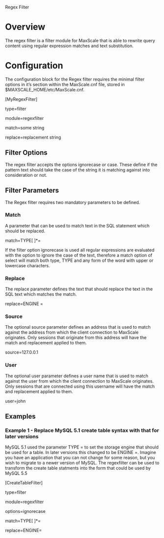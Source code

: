 Regex Filter

# Overview

The regex filter is a filter module for MaxScale that is able to rewrite query content using regular expression matches and text substitution.

# Configuration

The configuration block for the Regex filter requires the minimal filter options in it’s section within the MaxScale.cnf file, stored in $MAXSCALE_HOME/etc/MaxScale.cnf.

[MyRegexFilter]

type=filter

module=regexfilter

match=some string

replace=replacement string

## Filter Options

The regex filter accepts the options ignorecase or case. These define if the pattern text should take the case of the string it is matching against into consideration or not. 

## Filter Parameters

The Regex filter requires two mandatory parameters to be defined.

### Match

A parameter that can be used to match text in the SQL statement which should be replaced.

match=TYPE[	]*=

If the filter option ignorecase is used all regular expressions are evaluated with the option to ignore the case of the text, therefore a match option of select will match both type, TYPE and any form of the word with upper or lowercase characters.

### Replace

The replace parameter defines the text that should replace the text in the SQL text which matches the match.

replace=ENGINE =

### Source

The optional source parameter defines an address that is used to match against the address from which the client connection to MaxScale originates. Only sessions that originate from this address will have the match and replacement applied to them.

source=127.0.0.1

### User

The optional user parameter defines a user name that is used to match against the user from which the client connection to MaxScale originates. Only sessions that are connected using this username will have the match and replacement applied to them.

user=john

## Examples

### Example 1 - Replace MySQL 5.1 create table syntax with that for later versions

MySQL 5.1 used the parameter TYPE = to set the storage engine that should be used for a table. In later versions this changed to be ENGINE =. Imagine you have an application that you can not change for some reason, but you wish to migrate to a newer version of MySQL. The regexfilter can be used to transform the create table statments into the form that could be used by MySQL 5.5

[CreateTableFilter]

type=filter

module=regexfilter

options=ignorecase

match=TYPE[ 	]*=

replace=ENGINE=

